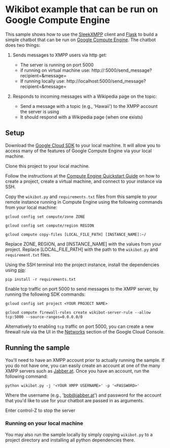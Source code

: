 # Wikibot example that can be run on Google Compute Engine

This sample shows how to use the [SleekXMPP](http://sleekxmpp.com/index.html)
client and [Flask](http://flask.pocoo.org/) to build a simple chatbot that can
be run on [Google Compute Engine](https://cloud.google.com/compute/). The
chatbot does two things:
	
1. Sends messages to XMPP users via http get:
	* The server is running on port 5000
	* if running on virtual machine use: http://<MACHINE IP>:5000/send_message?recipient=<RECIPIENT ADDRESS>&message=<MSG>
	* If running locally use: http://localhost:5000/send_message?recipient=<RECIPIENT ADDRESS>&message=<MSG>

2. Responds to incoming messages with a Wikipedia page on the topic:
	* Send a message with a topic (e.g., 'Hawaii') to the XMPP account the server is using
	* It should respond with a Wikipedia page (when one exists)

## Setup

Download the [Google Cloud SDK](https://cloud.google.com/sdk/) to your local machine.
It will allow you to access many of the features of Google Compute Engine via
your local machine.

Clone this project to your local machine.

Follow the instructions at the 
[Compute Engine Quickstart Guide](https://cloud.google.com/compute/docs/quickstart-linux)
on how to create a project, create a virtual machine, and connect to your
instance via SSH. 

Copy the `wikibot.py` and `requirements.txt` files from this sample to your remote 
instance running in Compute Engine using the following commands from your local machine:

    gcloud config set compute/zone ZONE
    
    gcloud config set compute/region REGION
    
    gcloud compute copy-files [LOCAL_FILE_PATH] [INSTANCE_NAME]:~/

Replace ZONE, REGION, and [INSTANCE_NAME] with the values from your project. Replace
[LOCAL_FILE_PATH] with the path to the `wikibot.py` and `requirement.txt` files.

Using the SSH terminal into the project instance, install the dependencies using [pip](http://pip.readthedocs.io/en/stable/):

    pip install -r requirements.txt


Enable tcp traffic on port 5000 to send messages to the XMPP server, by running the following SDK commands:
    
    gcloud config set project <YOUR PROJECT NAME>

    gcloud compute firewall-rules create wikibot-server-rule --allow tcp:5000 --source-ranges=0.0.0.0/0

Alternatively to enabling `tcp` traffic on port 5000,  you can create a new firewall rule via the UI in the 
[Networks](https://console.cloud.google.com/networking/networks/list) section of
the Google Cloud Console.

## Running the sample

You'll need to have an XMPP account prior to actually running the sample.
If you do not have one, you can easily create an account at one of the many
XMPP servers such as [Jabber.at](https://jabber.at/account/register/).
Once you have an account, run the following command:

    python wikibot.py -j '<YOUR XMPP USERNAME>' -p '<PASSWORD>'

Where the username (e.g., 'bob@jabber.at') and password for the account that
you'd like to use for your chatbot are passed in as arguments.

Enter control-Z to stop the server


### Running on your local machine

You may also run the sample locally by simply copying `wikibot.py` to a project
directory and installing all python dependencies there.

